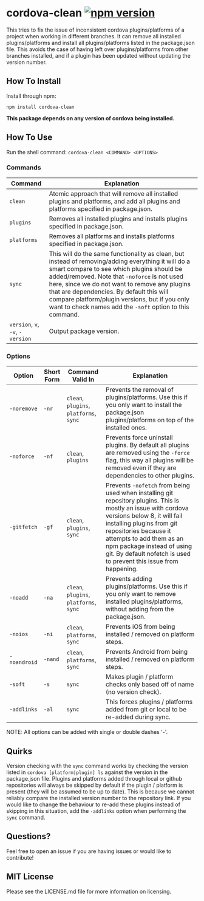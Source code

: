 # cordova-clean [![npm version](https://badge.fury.io/js/cordova-clean.svg)](https://badge.fury.io/js/cordova-clean)

This tries to fix the issue of inconsistent cordova plugins/platforms of a project when working in different branches. It can remove all installed plugins/platforms and install all plugins/platforms listed in the package.json file. This avoids the case of having left over plugins/platforms from other branches installed, and if a plugin has been updated without updating the version number.

## How To Install

Install through npm:

```shell
npm install cordova-clean
```

**This package depends on any version of cordova being installed.**

## How To Use

Run the shell command: `cordova-clean <COMMAND> <OPTIONS>`

### Commands

| Command | Explanation |
|---|---|
| `clean` | Atomic approach that will remove all installed plugins and platforms, and add all plugins and platforms specified in package.json. |
| `plugins` | Removes all installed plugins and installs plugins specified in package.json. |
| `platforms` | Removes all platforms and installs platforms specified in package.json. |
| `sync` | This will do the same functionality as clean, but instead of removing/adding everything it will do a smart compare to see which plugins should be added/removed. Note that `-noforce` is not used here, since we do not want to remove any plugins that are dependencies. By default this will compare platform/plugin versions, but if you only want to check names add the `-soft` option to this command. |
| `version`, `v`, `-v`, `-version` | Output package version. |

### Options

| Option | Short Form | Command Valid In | Explanation |
|---|---|---|---|
| `-noremove` | `-nr` | `clean`, `plugins`, `platforms`, `sync` | Prevents the removal of  plugins/platforms. Use this if you only want to install the package.json plugins/platforms on top of the installed ones. |
| `-noforce` | `-nf` | `clean`, `plugins` | Prevents force uninstall plugins. By default all plugins are removed using the `-force` flag, this way all plugins will be removed even if they are dependencies to other plugins. |
| `-gitfetch` | `-gf` | `clean`, `plugins`, `sync` | Prevents `-nofetch` from being used when installing git repository plugins. This is mostly an issue with cordova versions below 8, it will fail installing plugins from git repositories because it attempts to add them as an npm package instead of using git. By default nofetch is used to prevent this issue from happening. |
| `-noadd` | `-na` | `clean`, `plugins`, `platforms`, `sync` | Prevents adding plugins/platforms. Use this if you only want to remove installed plugins/platforms, without adding from the package.json. |
| `-noios` | `-ni` | `clean`, `platforms`, `sync` | Prevents iOS from being installed / removed on platform steps. |
| `-noandroid` | `-nand` | `clean`, `platforms`, `sync` | Prevents Android from being installed / removed on platform steps. |
| `-soft` | `-s` | `sync` | Makes plugin / platform checks only based off of name (no version check). |
| `-addlinks` | `-al` | `sync` | This forces plugins / platforms added from git or local to be re-added during sync. |

NOTE: All options can be added with single or double dashes '-'.

## Quirks

Version checking with the `sync` command works by checking the version listed in `cordova [platform|plugin] ls` against the version in the package.json file. Plugins and platforms added through local or github repositories will always be skipped by default if the plugin / platform is present (they will be assumed to be up to date). This is because we cannot reliably compare the installed version number to the repository link. If you would like to change the behaviour to re-add these plugins instead of skipping in this situation, add the `-addlinks` option when performing the `sync` command.

## Questions?

Feel free to open an issue if you are having issues or would like to contribute!

## MIT License

Please see the LICENSE.md file for more information on licensing.
